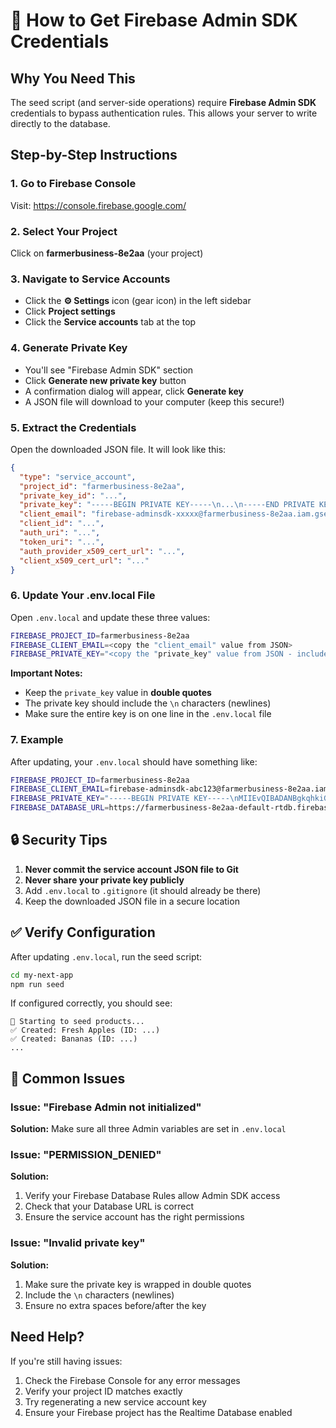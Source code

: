 # 🔐 How to Get Firebase Admin SDK Credentials

## Why You Need This
The seed script (and server-side operations) require **Firebase Admin SDK** credentials to bypass authentication rules. This allows your server to write directly to the database.

## Step-by-Step Instructions

### 1. Go to Firebase Console
Visit: https://console.firebase.google.com/

### 2. Select Your Project
Click on **farmerbusiness-8e2aa** (your project)

### 3. Navigate to Service Accounts
- Click the **⚙️ Settings** icon (gear icon) in the left sidebar
- Click **Project settings**
- Click the **Service accounts** tab at the top

### 4. Generate Private Key
- You'll see "Firebase Admin SDK" section
- Click **Generate new private key** button
- A confirmation dialog will appear, click **Generate key**
- A JSON file will download to your computer (keep this secure!)

### 5. Extract the Credentials
Open the downloaded JSON file. It will look like this:

```json
{
  "type": "service_account",
  "project_id": "farmerbusiness-8e2aa",
  "private_key_id": "...",
  "private_key": "-----BEGIN PRIVATE KEY-----\n...\n-----END PRIVATE KEY-----\n",
  "client_email": "firebase-adminsdk-xxxxx@farmerbusiness-8e2aa.iam.gserviceaccount.com",
  "client_id": "...",
  "auth_uri": "...",
  "token_uri": "...",
  "auth_provider_x509_cert_url": "...",
  "client_x509_cert_url": "..."
}
```

### 6. Update Your .env.local File

Open `.env.local` and update these three values:

```bash
FIREBASE_PROJECT_ID=farmerbusiness-8e2aa
FIREBASE_CLIENT_EMAIL=<copy the "client_email" value from JSON>
FIREBASE_PRIVATE_KEY="<copy the "private_key" value from JSON - include the quotes>"
```

**Important Notes:**
- Keep the `private_key` value in **double quotes**
- The private key should include the `\n` characters (newlines)
- Make sure the entire key is on one line in the `.env.local` file

### 7. Example

After updating, your `.env.local` should have something like:

```bash
FIREBASE_PROJECT_ID=farmerbusiness-8e2aa
FIREBASE_CLIENT_EMAIL=firebase-adminsdk-abc123@farmerbusiness-8e2aa.iam.gserviceaccount.com
FIREBASE_PRIVATE_KEY="-----BEGIN PRIVATE KEY-----\nMIIEvQIBADANBgkqhkiG9w0BAQEFAASCBKcwggSjAgEAAoIBAQC...\n-----END PRIVATE KEY-----\n"
FIREBASE_DATABASE_URL=https://farmerbusiness-8e2aa-default-rtdb.firebaseio.com
```

## 🔒 Security Tips

1. **Never commit the service account JSON file to Git**
2. **Never share your private key publicly**
3. Add `.env.local` to `.gitignore` (it should already be there)
4. Keep the downloaded JSON file in a secure location

## ✅ Verify Configuration

After updating `.env.local`, run the seed script:

```bash
cd my-next-app
npm run seed
```

If configured correctly, you should see:
```
🌱 Starting to seed products...
✅ Created: Fresh Apples (ID: ...)
✅ Created: Bananas (ID: ...)
...
```

## 🚨 Common Issues

### Issue: "Firebase Admin not initialized"
**Solution:** Make sure all three Admin variables are set in `.env.local`

### Issue: "PERMISSION_DENIED"
**Solution:** 
1. Verify your Firebase Database Rules allow Admin SDK access
2. Check that your Database URL is correct
3. Ensure the service account has the right permissions

### Issue: "Invalid private key"
**Solution:** 
1. Make sure the private key is wrapped in double quotes
2. Include the `\n` characters (newlines)
3. Ensure no extra spaces before/after the key

## Need Help?

If you're still having issues:
1. Check the Firebase Console for any error messages
2. Verify your project ID matches exactly
3. Try regenerating a new service account key
4. Ensure your Firebase project has the Realtime Database enabled
